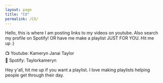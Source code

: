 ```yaml
---  
layout: page  
title: "CO"  
permalink: /CO/  
---  
```



<!--- [Next Page - Home Page](/index.md) | [Next Page - Knowledge to Share](/Knowledge.md) | [Next Page - Research I've Done](/Research.md) | [Next Page - My Paintings](/Paintings.md) | [Next Page - Scriptures](/Verses.md) --->



Hello, this is where I am posting links to my videos on youtube. Also search my profile on Spotify! OR have me make a playlist JUST FOR YOU. Hit me up :)  

📺 Youtube: Kameryn Janai Taylor  
🎵 Spotify: Taylorkameryn  
  
Hey y'all, hit me up if you want a playlist. I love making playlists helping people get through their day.

